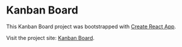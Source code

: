 # Kanban Board

This Kanban Board project was bootstrapped with [Create React App](https://github.com/facebook/create-react-app).


Visit the project site: [Kanban Board](https://p2-react-kanban-board.netlify.app/).
